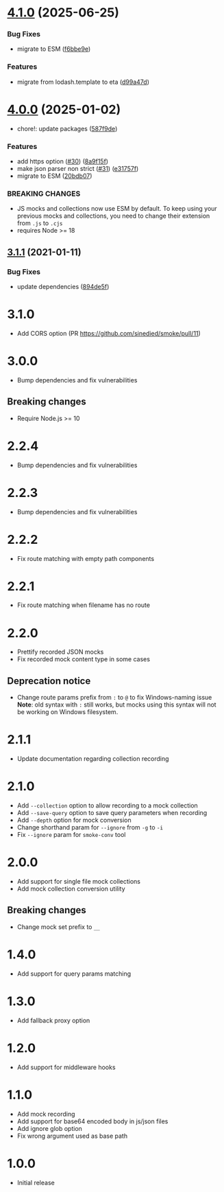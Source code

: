 # [4.1.0](https://github.com/sinedied/smoke/compare/4.0.0...4.1.0) (2025-06-25)


### Bug Fixes

* migrate to ESM ([f6bbe9e](https://github.com/sinedied/smoke/commit/f6bbe9ee373b2620a86768d52ed207617f0e1f5b))


### Features

* migrate from lodash.template to eta ([d99a47d](https://github.com/sinedied/smoke/commit/d99a47dde75a7bb928cdec077894495f4671c32d))

# [4.0.0](https://github.com/sinedied/smoke/compare/3.1.1...4.0.0) (2025-01-02)


* chore!: update packages ([587f9de](https://github.com/sinedied/smoke/commit/587f9deb0d840aa23f3efc834a4073e69ef46662))


### Features

* add https option ([#30](https://github.com/sinedied/smoke/issues/30)) ([8a9f15f](https://github.com/sinedied/smoke/commit/8a9f15f182a7678a26d49dc71d85578c5518acd3))
* make json parser non strict ([#31](https://github.com/sinedied/smoke/issues/31)) ([e31757f](https://github.com/sinedied/smoke/commit/e31757fc26c1ff0843e53d4e0bafc01bb778f2ca))
* migrate to ESM ([20bdb07](https://github.com/sinedied/smoke/commit/20bdb07616c0a9adfedf938f6cb1bd6e5c77bbc9))


### BREAKING CHANGES

* JS mocks and collections now use ESM by default. To keep using your previous mocks and collections, you need to change their extension from `.js` to `.cjs`
* requires Node >= 18

## [3.1.1](https://github.com/sinedied/smoke/compare/3.1.0...3.1.1) (2021-01-11)


### Bug Fixes

* update dependencies ([894de5f](https://github.com/sinedied/smoke/commit/894de5f1868d9a691f791f7d5b4684eaa277700c))

# 3.1.0
- Add CORS option (PR https://github.com/sinedied/smoke/pull/11)

# 3.0.0
- Bump dependencies and fix vulnerabilities

## Breaking changes
- Require Node.js >= 10

# 2.2.4
- Bump dependencies and fix vulnerabilities

# 2.2.3
- Bump dependencies and fix vulnerabilities

# 2.2.2
- Fix route matching with empty path components

# 2.2.1
- Fix route matching when filename has no route

# 2.2.0
- Prettify recorded JSON mocks
- Fix recorded mock content type in some cases

## Deprecation notice
- Change route params prefix from `:` to `@` to fix Windows-naming issue
  **Note**: old syntax with `:` still works, but mocks using this syntax will
  not be working on Windows filesystem.

# 2.1.1
- Update documentation regarding collection recording

# 2.1.0
- Add `--collection` option to allow recording to a mock collection
- Add `--save-query` option to save query parameters when recording
- Add `--depth` option for mock conversion
- Change shorthand param for `--ignore` from `-g` to `-i`
- Fix `--ignore` param for `smoke-conv` tool

# 2.0.0
- Add support for single file mock collections
- Add mock collection conversion utility

## Breaking changes
- Change mock set prefix to `__`

# 1.4.0
- Add support for query params matching

# 1.3.0
- Add fallback proxy option

# 1.2.0
- Add support for middleware hooks

# 1.1.0
- Add mock recording
- Add support for base64 encoded body in js/json files
- Add ignore glob option
- Fix wrong argument used as base path

# 1.0.0
- Initial release
